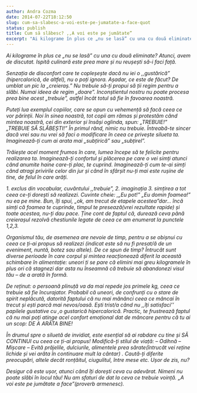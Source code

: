```yaml
---
author: Andra Cozma
date: 2014-07-22T18:12:50
slug: cum-sa-slabesc-a-voi-este-pe-jumatate-a-face-quot
status: publish
title: Cum să slăbesc? ,,A voi este pe jumătate”
excerpt: "Ai kilograme în plus ce „nu se lasă” cu una cu două eliminate? Atunci, avem de discutat. Ispită culinară este  "
---
```

_Ai kilograme în plus ce „nu se lasă” cu una cu două eliminate? Atunci, avem de discutat._ _Ispită culinară este prea mare și nu reușești să-i faci față._

_Senzația de disconfort care te copleșește dacă nu iei o ,,gustărică” (hipercalorică, de altfel), nu o poți ignora. Așadar, ce este de făcut? De umblat un pic la „creieraș.” Nu trebuie să-ți propui să ții regim pentru a slăbi. Numai ideea de regim „doare”._ _Inconștientul nostru nu poate procesa prea bine acest „trebuie”, astfel încât totul să fie în favoarea noastră._

_Puteți lua exemplul copiilor, care se opun cu vehemență să facă ceea ce vor părinții. Noi în sinea noastră, tot copii am rămas și protestăm când mintea noastră, cei din exterior și însăși oglinda, spun: „TREBUIE!” „TREBUIE SĂ SLĂBEȘTI!”_ _În primul rând, nimic nu trebuie. Întreabă-te sincer dacă vrei sau nu vrei să faci o modificare în ceea ce privește silueta ta._ _Imaginează-ți cum ai arata mai „subțirică” sau „subțirel”._

_Trăiește acel moment frumos în care, lumea începe să te felicite pentru realizarea ta. Imaginează-ți confortul și plăcerea pe care o vei simți atunci când anumite haine care-ți plac, te cuprind. Imaginează-ți cum te-ai simți când atragi privirile celor din jur și când în sfârșit nu-ți mai este rușine de tine, de felul în care arăți._

_1\. exclus din vocabular, cuvântului ,,trebuie”, 2. imaginația 3. simțirea a tot ceea ce-ți dorești să realizezi. Cuvinte cheie: ,„Eu pot!” „Eu domin foamea!” nu ea pe mine. Bun, îți spui, „ok, am trecut de etapele acestea”dar… încă simți că foamea te cuprinde, timpul te presează(vrei rezultate rapide) și toate acestea, nu-ți dau pace._ _Ține cont de faptul că, durează ceva până creierașul rezolvă chestiunile legate de ceea ce am enumerat la punctele 1,2,3._

_Organismul tău, de asemenea are nevoie de timp, pentru a se obișnui cu ceea ce ți-ai propus să realizezi (indicat este să nu fi presat/ă de un eveniment, nuntă, botez sau altele)._ _De ce spun de timp? Întrucât sunt diverse perioade în care corpul și mintea reacționează diferit la această schimbare în alimentație: uneori ți se pare că elimini mai greu kilogramele în plus ori că stagnezi dar asta nu înseamnă că trebuie să abandonezi visul tău – de a arată în formă._

_De reținut: o persoană plinuță va da mai repede jos primele kg, ceea ce trebuie să fie încurajator._ _Probabil că uneori, de confrunți cu o stare de spirit neplăcută, datorită faptului că nu mai mănânci ceea ce mâncai în trecut și ești parcă mai nevos/oasă. Ești trist/a când nu ,,îți satisfaci’’ papilele gustative cu ,o gustarică hipercalorică. Practic, te frustrează faptul că nu mai poți atinge acel confort emoțional dat de mâncare pentru că tu ai un scop: DE A ARĂTA BINE!_

_În drumul spre o siluetă de invidiat, este esențial să ai rabdare cu tine și SĂ CONTINUI cu ceea ce ți-ai propus! Modifică-ți stilul de viață: – Odihnă – Mișcare – Evită prăjelile, dulciurile, alimentele prea sărate(întrucât vei reține lichide și vei arăta în continuare mult la cântar) ._ _Caută-ți diferite preocupări, altele decât ronțăitul, ciugulitul, între mese etc. Ușor de zis, nu?_

_Desigur că este ușor, atunci când îți dorești ceva cu adevărat. Nimeni nu poate slăbi în locul tău! Nu am sfaturi de dat la ceva ce trebuie voință. „A voi este pe jumătate a face”(proverb armenesc)._
    